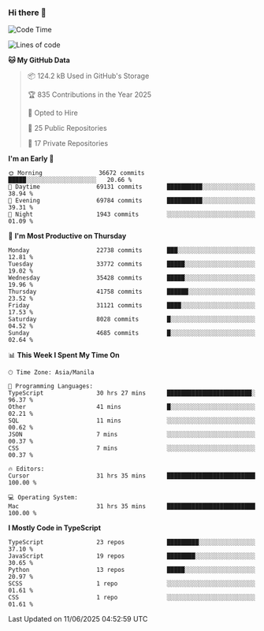 ### Hi there 👋

<!--START_SECTION:waka-->
![Code Time](http://img.shields.io/badge/Code%20Time-1%2C828%20hrs%2033%20mins-blue)

![Lines of code](https://img.shields.io/badge/From%20Hello%20World%20I%27ve%20Written-67.0%20million%20lines%20of%20code-blue)

**🐱 My GitHub Data** 

> 📦 124.2 kB Used in GitHub's Storage 
 > 
> 🏆 835 Contributions in the Year 2025
 > 
> 💼 Opted to Hire
 > 
> 📜 25 Public Repositories 
 > 
> 🔑 17 Private Repositories 
 > 
**I'm an Early 🐤** 

```text
🌞 Morning                36672 commits       █████░░░░░░░░░░░░░░░░░░░░   20.66 % 
🌆 Daytime                69131 commits       ██████████░░░░░░░░░░░░░░░   38.94 % 
🌃 Evening                69784 commits       ██████████░░░░░░░░░░░░░░░   39.31 % 
🌙 Night                  1943 commits        ░░░░░░░░░░░░░░░░░░░░░░░░░   01.09 % 
```
📅 **I'm Most Productive on Thursday** 

```text
Monday                   22738 commits       ███░░░░░░░░░░░░░░░░░░░░░░   12.81 % 
Tuesday                  33772 commits       █████░░░░░░░░░░░░░░░░░░░░   19.02 % 
Wednesday                35428 commits       █████░░░░░░░░░░░░░░░░░░░░   19.96 % 
Thursday                 41758 commits       ██████░░░░░░░░░░░░░░░░░░░   23.52 % 
Friday                   31121 commits       ████░░░░░░░░░░░░░░░░░░░░░   17.53 % 
Saturday                 8028 commits        █░░░░░░░░░░░░░░░░░░░░░░░░   04.52 % 
Sunday                   4685 commits        █░░░░░░░░░░░░░░░░░░░░░░░░   02.64 % 
```


📊 **This Week I Spent My Time On** 

```text
🕑︎ Time Zone: Asia/Manila

💬 Programming Languages: 
TypeScript               30 hrs 27 mins      ████████████████████████░   96.37 % 
Other                    41 mins             █░░░░░░░░░░░░░░░░░░░░░░░░   02.21 % 
SQL                      11 mins             ░░░░░░░░░░░░░░░░░░░░░░░░░   00.62 % 
JSON                     7 mins              ░░░░░░░░░░░░░░░░░░░░░░░░░   00.37 % 
CSS                      7 mins              ░░░░░░░░░░░░░░░░░░░░░░░░░   00.37 % 

🔥 Editors: 
Cursor                   31 hrs 35 mins      █████████████████████████   100.00 % 

💻 Operating System: 
Mac                      31 hrs 35 mins      █████████████████████████   100.00 % 
```

**I Mostly Code in TypeScript** 

```text
TypeScript               23 repos            █████████░░░░░░░░░░░░░░░░   37.10 % 
JavaScript               19 repos            ████████░░░░░░░░░░░░░░░░░   30.65 % 
Python                   13 repos            █████░░░░░░░░░░░░░░░░░░░░   20.97 % 
SCSS                     1 repo              ░░░░░░░░░░░░░░░░░░░░░░░░░   01.61 % 
CSS                      1 repo              ░░░░░░░░░░░░░░░░░░░░░░░░░   01.61 % 
```




 Last Updated on 11/06/2025 04:52:59 UTC
<!--END_SECTION:waka-->
